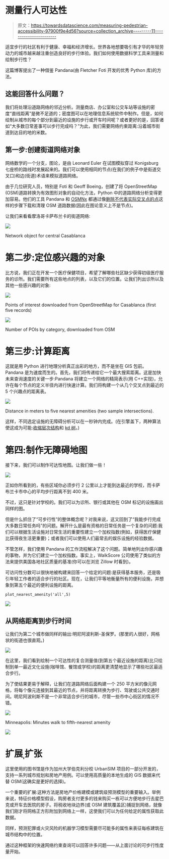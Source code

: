 # 测量行人可达性

> 原文：<https://towardsdatascience.com/measuring-pedestrian-accessibility-97900f9e4d56?source=collection_archive---------11----------------------->

适宜步行的社区有利于健康、幸福和经济增长。世界各地想要吸引有才华的年轻劳动力的城市越来越注重创造良好的步行体验。我们如何使用数据科学工具来测量和绘制步行性？

这篇博客提出了一种借鉴 Pandana(由 Fletcher Foti 开发的优秀 Python 库)的方法。

## **这能回答什么问题？**

我们将处理沿道路网络的邻近分析。测量商店、办公室和公交车站等设施的密度“直线距离”是微不足道的；密度图可以在地理信息系统软件中制作。但是，如何绘制从城市的每个部分到最近的设施的步行或开车时间呢？或者更好的是，回答诸如“大多数日常差事可以步行完成吗？”为此，我们需要网络约束距离:沿着城市街道到达目的地的米数。

## **第一步:创建街道网络对象**

网络数学的一个分支，图论，是由 Leonard Euler 在试图模拟穿过 Konigsburg 七座桥的路线时发展起来的。我们可以使用相同的节点(在我们的例子中是街道交叉口)和边(街道)术语来模拟道路网络。

由于几位研究人员，特别是 Foti 和 Geoff Boeing，创建了将 OpenStreetMap (OSM)道路转换为有效图形对象的自动化方法，Python 中的道路网络分析变得更加容易。他们的工具 Pandana 和 [OSMNx](https://geoffboeing.com/2016/11/osmnx-python-street-networks/) 都通过像[删除不代表实际交叉点的点](https://github.com/gboeing/osmnx-examples/blob/master/notebooks/04-example-simplify-network.ipynb)这样的步骤下载和清理 OSM 道路数据(因此在图论意义上不是节点)。

让我们来看看摩洛哥卡萨布兰卡的街道网络:

![](img/06abd69044e85e2f6e0516bcceb95d62.png)

Network object for central Casablanca

# **第二步:定位感兴趣的对象**

比方说，我们正在开发一个医疗保健项目，希望了解哪些社区缺少获得初级医疗服务的诊所。我们需要所有这些地点的列表，以及它们的位置。让我们列出诊所以及其他一些感兴趣的对象:

![](img/9333dc487302ded52ca7ce2cf890f253.png)

Points of interest downloaded from OpenStreetMap for Casablanca (first five records)

![](img/d70303b46c2d167166b1e5465162f462.png)

Number of POIs by category, downloaded from OSM

# 第三步:计算距离

这就是用 Python 进行地理分析真正出彩的地方，而不是坐在 GIS 包前。Pandana 是为速度而生的。首先，我们将传递给它一个最大搜索距离。这是加快未来查询速度的关键一步:Pandana 将建立一个网络的精简表示(用 C++实现)，允许在每个节点的定义半径内进行快速计算。我们将构建一个从几个交叉点到最近的 5 个兴趣点的距离表。

![](img/aaadec0e4e80609f91ae648db6dc582c.png)

Distance in meters to five nearest amenities (two sample intersections).

这样，不同选定设施的无障碍分析可以在一秒钟内完成。(在引擎盖下，两种算法使这成为可能:[收缩层次结构](https://en.wikipedia.org/wiki/Contraction_hierarchies)和 [kd 树](https://blog.mapbox.com/a-dive-into-spatial-search-algorithms-ebd0c5e39d2a)。)

# 第四:制作无障碍地图

接下来，我们可以制作可达性地图。让我们做一些！

![](img/1d45730acd6b3ccd5e84ff2ad0b3a136.png)

正如你所看到的，有些区域你必须步行 2 公里以上才能到达最近的学校，而卡萨布兰卡市中心的平均步行距离不到 400 米。

不过，这只是针对学校的。我们可以为诊所、银行或其他在 OSM 标记的设施画出同样的图。

但是什么抓住了“可步行性”的整体概念呢？对我来说，这又回到了“我能步行完成大多数日常任务吗”的问题。解开什么是最有资格的日常任务是一个复杂的问题:我们可以根据生活设施对日常生活的重要性建立一个加权指数(例如，获得医疗保健比获得夜生活更重要)；或者我们可以使用人们最常去的娱乐设施的经验数据。

不管怎样，我们使用 Pandana 的工作流程解决了这个问题。简单地列出你感兴趣的事物，并为它们建立一个加权指数。事实上，WalkScore 公司使用了类似的方法来提供美国各地社区质量的基准(你可以在浏览 Zillow 时看到)。

可访问性分数可以很快地被构建来回答一个给定的问题:是获得基本服务，还是吸引年轻工作者的适合步行的社区。现在，让我们平等地衡量所有的便利设施，并想象到第五个最近的便利设施的距离。

```
plot_nearest_amenity('all',5)
```

![](img/3a59b03f6b9d76a37e142c3d1c0a2bf4.png)

## 从网络距离到步行时间

让我们为第二个城市做同样的输出:明尼阿波利斯-圣保罗。(那里的人很好，网格状的街道也很直观。)

![](img/f072b32b42d6f0a638fdef2d66655d74.png)

在这里，我们看到绘制一个可达性的复合测量值(到第五个最近设施的距离)比只绘制到单一最近文化设施(咖啡馆、餐馆或学校)的距离更清楚地显示了哪些社区最适合步行。

为了使结果更易于解释，让我们在道路网络后面构建一个 250 平方米的像元网格，将每个像元连接到其最近的节点，并将距离转换为步行、驾驶或公共交通时间。明尼阿波利斯不是一个非常适合步行的城市，尽管一些市中心街区的情况不错。

![](img/8f396cc14366700f37b8af6c0bdc5d1e.png)

Minneapolis: Minutes walk to fifth-nearest amenity

![](img/2b072fdf4aa3f9d7bedd652c367dfc4e.png)

# 扩展ˌ扩张

这里使用的图书馆是作为加州大学伯克利分校 UrbanSIM 项目的一部分开发的，支持一系列城市规划和房地产用例。可以使用高质量的本地生成的 GIS 数据来代替 OSM(这确实是更好的选择)。

一个重要的扩展:这种方法是房地产价格建模或建筑级预测模型的重要输入。举例来说，特征价格模型假设，购房者支付更多的钱来购买一栋可以方便地步行去星巴克或开车去医院的房子。将税收地块边界(或 OSM 建筑覆盖区)捕捉到网络，就像我们刚才将网格正方形附加到网络上一样，这使我们可以为任何给定的属性获取此数据。

同样，预测犯罪或火灾风险的机器学习模型需要尽可能多的属性来表征每栋建筑在城市结构中的位置。

通过这种框架的快速网络约束查询可以回答许多问题——从上面讨论的可步行性度量开始。